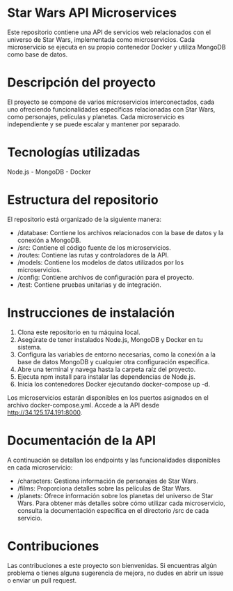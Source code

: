 # Star Wars API Microservices
Este repositorio contiene una API de servicios web relacionados con el universo de Star Wars, implementada como microservicios. Cada microservicio se ejecuta en su propio contenedor Docker y utiliza MongoDB como base de datos.

# Descripción del proyecto
El proyecto se compone de varios microservicios interconectados, cada uno ofreciendo funcionalidades específicas relacionadas con Star Wars, como personajes, películas y planetas. Cada microservicio es independiente y se puede escalar y mantener por separado.

# Tecnologías utilizadas
Node.js - MongoDB - Docker

# Estructura del repositorio
El repositorio está organizado de la siguiente manera:
- /database: Contiene los archivos relacionados con la base de datos y la conexión a MongoDB.
- /src: Contiene el código fuente de los microservicios.
- /routes: Contiene las rutas y controladores de la API.
- /models: Contiene los modelos de datos utilizados por los microservicios.
- /config: Contiene archivos de configuración para el proyecto.
- /test: Contiene pruebas unitarias y de integración.

# Instrucciones de instalación
1. Clona este repositorio en tu máquina local.
2. Asegúrate de tener instalados Node.js, MongoDB y Docker en tu sistema.
3. Configura las variables de entorno necesarias, como la conexión a la base de datos MongoDB y cualquier otra configuración específica.
4. Abre una terminal y navega hasta la carpeta raíz del proyecto.
5. Ejecuta npm install para instalar las dependencias de Node.js.
6. Inicia los contenedores Docker ejecutando docker-compose up -d.
   
Los microservicios estarán disponibles en los puertos asignados en el archivo docker-compose.yml.
Accede a la API desde http://34.125.174.191:8000.

# Documentación de la API
A continuación se detallan los endpoints y las funcionalidades disponibles en cada microservicio:

- /characters: Gestiona información de personajes de Star Wars.
- /films: Proporciona detalles sobre las películas de Star Wars.
- /planets: Ofrece información sobre los planetas del universo de Star Wars.
Para obtener más detalles sobre cómo utilizar cada microservicio, consulta la documentación específica en el directorio /src de cada servicio.

# Contribuciones
Las contribuciones a este proyecto son bienvenidas. Si encuentras algún problema o tienes alguna sugerencia de mejora, no dudes en abrir un issue o enviar un pull request.
